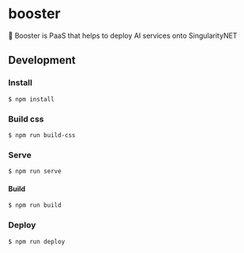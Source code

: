 # booster
🛵 Booster is PaaS that helps to deploy AI services onto SingularityNET


## Development

### Install
```
$ npm install
```

### Build css 
```
$ npm run build-css
```

### Serve 
```
$ npm run serve
```

#### Build
```
$ npm run build
```

### Deploy
```
$ npm run deploy
``` 
